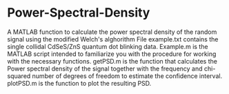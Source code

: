 # Power-Spectral-Density
A MATLAB function to calculate the power spectral density of the random signal using the modified Welch's alghorithm
File example.txt contains the single collidal CdSeS/ZnS quantum dot blinking data. Example.m is the MATLAB script intended to familiarize you with the procedure for working with the necessary functions.
getPSD.m is the function that calculates the Power spectral density of the signal together with the frequency and chi-squared number of degrees of freedom to estimate the confidence interval.
plotPSD.m is the function to plot the resulting PSD.
